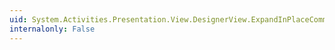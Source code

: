 ```yaml
---
uid: System.Activities.Presentation.View.DesignerView.ExpandInPlaceCommand
internalonly: False
---
```

